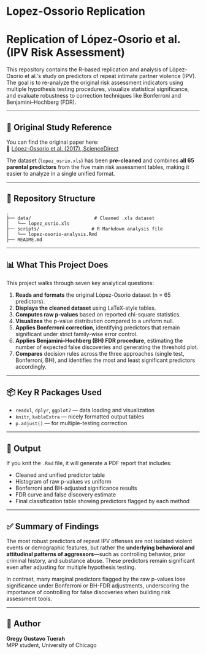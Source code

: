# Lopez-Ossorio Replication

# Replication of López-Osorio et al. (IPV Risk Assessment)

This repository contains the R-based replication and analysis of López-Osorio et al.'s study on predictors of repeat intimate partner violence (IPV). The goal is to re-analyze the original risk assessment indicators using multiple hypothesis testing procedures, visualize statistical significance, and evaluate robustness to correction techniques like Bonferroni and Benjamini–Hochberg (FDR).

---

## 🔗 Original Study Reference

You can find the original paper here:  
📄 [López-Ossorio et al. (2017), ScienceDirect](https://www.sciencedirect.com/science/article/pii/S1697260017300017#tbl0005)

The dataset (`lopez_osrio.xls`) has been **pre-cleaned** and combines **all 65 parental predictors** from the five main risk assessment tables, making it easier to analyze in a single unified format.

---

## 📁 Repository Structure
```
.
├── data/                       # Cleaned .xls dataset  
│   └── lopez_osrio.xls
├── scripts/                   # R Markdown analysis file
│   └── lopez-osorio-analysis.Rmd
├── README.md
```
---

## 📊 What This Project Does

This project walks through seven key analytical questions:

1. **Reads and formats** the original López-Osorio dataset (n = 65 predictors).
2. **Displays the cleaned dataset** using LaTeX-style tables.
3. **Computes raw p-values** based on reported chi-square statistics.
4. **Visualizes** the p-value distribution compared to a uniform null.
5. **Applies Bonferroni correction**, identifying predictors that remain significant under strict family-wise error control.
6. **Applies Benjamini–Hochberg (BH) FDR procedure**, estimating the number of expected false discoveries and generating the threshold plot.
7. **Compares** decision rules across the three approaches (single test, Bonferroni, BH), and identifies the most and least significant predictors accordingly.

---

## 📦 Key R Packages Used

- `readxl`, `dplyr`, `ggplot2` — data loading and visualization  
- `knitr`, `kableExtra` — nicely formatted output tables  
- `p.adjust()` — for multiple-testing correction  

---

## 📄 Output

If you knit the `.Rmd` file, it will generate a PDF report that includes:

- Cleaned and unified predictor table
- Histogram of raw p-values vs uniform
- Bonferroni and BH-adjusted significance results
- FDR curve and false discovery estimate
- Final classification table showing predictors flagged by each method

---

## ✅ Summary of Findings

The most robust predictors of repeat IPV offenses are not isolated violent events or demographic features, but rather the **underlying behavioral and attitudinal patterns of aggressors**—such as controlling behavior, prior criminal history, and substance abuse. These predictors remain significant even after adjusting for multiple hypothesis testing.

In contrast, many marginal predictors flagged by the raw p-values lose significance under Bonferroni or BH-FDR adjustments, underscoring the importance of controlling for false discoveries when building risk assessment tools.

---

## 🧠 Author

**Gregy Gustavo Tuerah**  
MPP student, University of Chicago   
